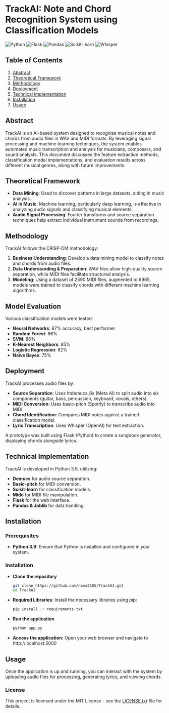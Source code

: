 # TrackAI: Note and Chord Recognition System using Classification Models
![Python](https://img.shields.io/badge/python-3.9-%233776AB.svg?style=for-the-badge&logo=python&logoColor=white)
![Flask](https://img.shields.io/badge/Flask-1.1.2-%23000.svg?style=for-the-badge&logo=flask&logoColor=white)
![Pandas](https://img.shields.io/badge/Pandas-1.3.3-%23150458.svg?style=for-the-badge&logo=pandas&logoColor=white)
![Scikit-learn](https://img.shields.io/badge/scikit--learn-0.24.2-%23F7931E.svg?style=for-the-badge&logo=scikit-learn&logoColor=white)
![Whisper](https://img.shields.io/badge/Whisper-OpenAI-%23000000.svg?style=for-the-badge&logo=openai&logoColor=white)

## Table of Contents
1. [Abstract](#abstract)
2. [Theoretical Framework](#theoretical-framework)
3. [Methodology](#model-evaluation)
4. [Deployment](#deployment)
5. [Technical Implementation](#technical-implementation)
6. [Installation](#installation)
7. [Usage](#usage)

## Abstract
TrackAI is an AI-based system designed to recognize musical notes and chords from audio files in WAV and MIDI formats. By leveraging signal processing and machine learning techniques, the system enables automated music transcription and analysis for musicians, composers, and sound analysts. This document discusses the feature extraction methods, classification model implementations, and evaluation results across different musical genres, along with future improvements.

## Theoretical Framework
- **Data Mining**: Used to discover patterns in large datasets, aiding in music analysis.
- **AI in Music**: Machine learning, particularly deep learning, is effective in analyzing audio signals and classifying musical elements.
- **Audio Signal Processing**: Fourier transforms and source separation techniques help extract individual instrument sounds from recordings.

## Methodology
TrackAI follows the CRISP-DM methodology:
1. **Business Understanding**: Develop a data mining model to classify notes and chords from audio files.
2. **Data Understanding & Preparation**: WAV files allow high-quality source separation, while MIDI files facilitate structured analysis.
3. **Modeling**: Using a dataset of 2590 MIDI files, augmented to 6965, models were trained to classify chords with different machine learning algorithms.

## Model Evaluation
Various classification models were tested:
- **Neural Networks**: 87% accuracy, best performer
- **Random Forest**: 86%
- **SVM**: 86%
- **K-Nearest Neighbors**: 85%
- **Logistic Regression**: 82%
- **Naïve Bayes**: 75%

## Deployment
TrackAI processes audio files by:
- **Source Separation**: Uses htdemucs_6s (Meta AI) to split audio into six components (guitar, bass, percussion, keyboard, vocals, others).
- **MIDI Conversion**: Uses basic-pitch (Spotify) to transcribe audio into MIDI.
- **Chord Identification**: Compares MIDI notes against a trained classification model.
- **Lyric Transcription**: Uses Whisper (OpenAI) for text extraction.

A prototype was built using Flask (Python) to create a songbook generator, displaying chords alongside lyrics.

## Technical Implementation
TrackAI is developed in Python 3.9, utilizing:
- **Demucs** for audio source separation.
- **Basic-pitch** for MIDI conversion.
- **Scikit-learn** for classification models.
- **Mido** for MIDI file manipulation.
- **Flask** for the web interface.
- **Pandas & Joblib** for data handling.

## Installation
### Prerequisites
- **Python 3.9**: Ensure that Python is installed and configured in your system.

### Installation

- **Clone the repository**
  ```bash
  git clone https://github.com/nava2105/TrackAI.git
  cd TrackAI
  ```
- **Required Libraries**: Install the necessary libraries using pip:
  ```bash
  pip install -r requirements.txt
  ```
- **Run the application**
  ```bash
  python app.py
  ```
- **Access the application:** Open your web browser and navigate to http://localhost:5000

## Usage
Once the application is up and running, you can interact with the system by uploading audio files for processing, generating lyrics, and viewing chords.

### License
This project is licensed under the MIT License - see the [LICENSE.txt](LICENSE.txt) file for details.
